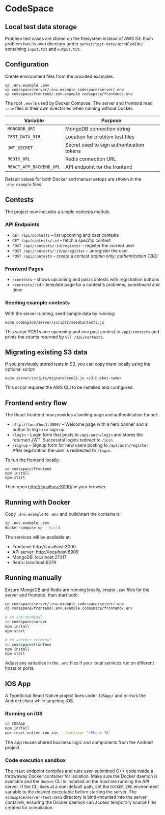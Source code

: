 # CodeSpace

## Local test data storage

Problem test cases are stored on the filesystem instead of AWS S3. Each
problem has its own directory under `server/test-data/<problemId>/` containing
`input.txt` and `output.txt`.

## Configuration

Create environment files from the provided examples:

```
cp .env.example .env
cp codespace/server/.env.example codespace/server/.env
cp codespace/frontend/.env.example codespace/frontend/.env
```

The root `.env` is used by Docker Compose. The server and frontend read `.env`
files in their own directories when running without Docker.

| Variable | Purpose |
| --- | --- |
| `MONGODB_URI` | MongoDB connection string |
| `TEST_DATA_DIR` | Location for problem test files |
| `JWT_SECRET` | Secret used to sign authentication tokens |
| `REDIS_URL` | Redis connection URL |
| `REACT_APP_BACKEND_URL` | API endpoint for the frontend |

Default values for both Docker and manual setups are shown in the `.env.example`
files.

## Contests

The project now includes a simple contests module.

### API Endpoints

- `GET /api/contests` – list upcoming and past contests
- `GET /api/contests/:id` – fetch a specific contest
- `POST /api/contests/:id/register` – register the current user
- `POST /api/contests/:id/unregister` – unregister the user
- `POST /api/contests` – create a contest *(admin only; authentication TBD)*

### Frontend Pages

- `/contests` – shows upcoming and past contests with registration buttons
- `/contests/:id` – template page for a contest's problems, scoreboard and timer

### Seeding example contests

With the server running, seed sample data by running:

```
node codespace/server/scripts/seedContests.js
```

This script POSTs one upcoming and one past contest to `/api/contests` and
prints the counts returned by `GET /api/contests`.

## Migrating existing S3 data

If you previously stored tests in S3, you can copy them locally using the
optional script:

```
node server/scripts/migrateFromS3.js <s3-bucket-name>
```

This script requires the AWS CLI to be installed and configured.

## Frontend entry flow

The React frontend now provides a landing page and authentication funnel:

- `http://localhost:3000/` – Welcome page with a hero banner and a button to log in or sign up.
- `/login` – Login form that posts to `/api/auth/login` and stores the returned JWT. Successful logins redirect to `/join`.
- `/signup` – Signup form for new users posting to `/api/auth/register`. After registration the user is redirected to `/login`.

To run the frontend locally:

```
cd codespace/frontend
npm install
npm start
```

Then open [http://localhost:3000/](http://localhost:3000/) in your browser.

## Running with Docker

Copy `.env.example` to `.env` and build/start the containers:

```bash
cp .env.example .env
docker-compose up --build
```

The services will be available at:

- Frontend: http://localhost:3000
- API server: http://localhost:6909
- MongoDB: localhost:27017
- Redis: localhost:6379

## Running manually

Ensure MongoDB and Redis are running locally, create `.env` files for the server
and frontend, then start both:

```bash
cp codespace/server/.env.example codespace/server/.env
cp codespace/frontend/.env.example codespace/frontend/.env

# in one terminal
cd codespace/server
npm install
npm start

# in another terminal
cd codespace/frontend
npm install
npm start
```

Adjust any variables in the `.env` files if your local services run on different
hosts or ports.

## IOS App

A TypeScript React Native project lives under `IOSApp/` and mirrors the Android client while targeting iOS.

### Running on iOS

```bash
cd IOSApp
npm install
npx react-native run-ios --simulator "iPhone 16"
```

The app reuses shared business logic and components from the Android project.

### Code execution sandbox

The `/test` endpoint compiles and runs user-submitted C++ code inside a
throwaway Docker container for isolation. Make sure the Docker daemon is
available and the `docker` CLI is installed on the machine running the API
server. If the CLI lives at a non-default path, set the `DOCKER_CMD`
environment variable to the desired executable before starting the server.
The `codespace/server/test-data` directory is bind-mounted into the server
container, ensuring the Docker daemon can access temporary source files created
for compilation.
